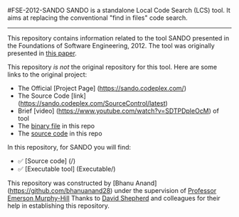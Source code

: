 #FSE-2012-SANDO
SANDO is a standalone  Local Code Search (LCS) tool. It aims at replacing the conventional "find in files" code search. 

***

This repository contains information related to the tool SANDO presented in the Foundations of Software Engineering, 2012. The tool was originally presented in [this paper](http://dl.acm.org/citation.cfm?id=2393612).

This repository *is not* the original repository for this tool. Here are some links to the original project:

- The Official [Project Page] (https://sando.codeplex.com/)
- The Source Code [link] (https://sando.codeplex.com/SourceControl/latest)
- Brief [video] (https://www.youtube.com/watch?v=SDTPDpleOcM) of tool
- The [binary file](https://github.com/SoftwareEngineeringToolDemos/FSE-2012-SANDO/tree/master/Executable) in this repo 
- The [source code](https://github.com/SoftwareEngineeringToolDemos/FSE-2012-SANDO) in this repo

In this repository, for SANDO you will find:

- :white_check_mark: [Source code] (/)  
- :white_check_mark: [Executable tool] (Executable/)  

This repository was constructed by [Bhanu Anand] (https://github.com/bhanuanand28) under the supervision of [Professor Emerson Murphy-Hill](https://github.com/CaptainEmerson)
Thanks to [David Shepherd](https://www.codeplex.com/site/users/view/davidcshepherd) and colleagues for their help in establishing this repository.
